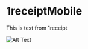 # 1receiptMobile
This is test from 1receipt


![Alt Text](https://media3.giphy.com/media/Vvvz3EyKtnG63zy1D3/giphy.gif?cid=790b76116df64ffce7d88fcf31d67ff42e747bb90a141eb6&rid=giphy.gif&ct=g)
